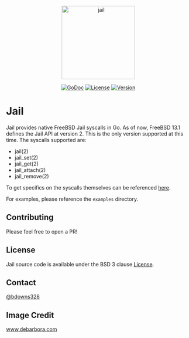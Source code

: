 <p align="center">
  <a href="jail"><img src="https://www.debarbora.com/wp-content/uploads/2017/05/freebsd_jail.png" width="200" height="200" border="0" alt="jail"></a>
</p>
<p align="center">
  <a href="https://godoc.org/github.com/briandowns/jail"><img src="https://godoc.org/github.com/briandowns/jail?status.svg" alt="GoDoc"></a>
  <a href="https://opensource.org/licenses/BSD-3-Clause"><img src="https://img.shields.io/badge/License-BSD%203--Clause-orange.svg?" alt="License"></a>
  <a href="https://github.com/briandowns/jail/releases"><img src="https://img.shields.io/badge/version-0.1.0-green.svg?" alt="Version"></a>
</p>

# Jail

Jail provides native FreeBSD Jail syscalls in Go.  As of now, FreeBSD 13.1 defines the Jail API at version 2.  This is the only version supported at this time.  The syscalls supported are:

* jail(2)
* jail_set(2)
* jail_get(2)
* jail_attach(2)
* jail_remove(2)

To get specifics on the syscalls themselves can be referenced [here](https://www.freebsd.org/cgi/man.cgi?query=jail_set&apropos=0&sektion=2&manpath=FreeBSD+11.1-RELEASE&arch=default&format=html).

For examples, please reference the `examples` directory.

## Contributing

Please feel free to open a PR!

## License

Jail source code is available under the BSD 3 clause [License](/LICENSE).

## Contact

[@bdowns328](http://twitter.com/bdowns328)

## Image Credit

www.debarbora.com
